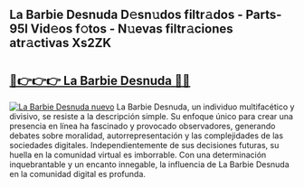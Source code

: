 ## La Barbie Desnuda D𝚎sn𝚞dos filtr𝚊dos - Parts-95l Vid𝚎os f𝚘tos - N𝚞evas filtr𝚊ciones atr𝚊ctivas Xs2ZK

# <h2><a href="http://mb9enz9.tromn.icu/?c=La+Barbie+Desnuda">🔗👉👉👉 La Barbie Desnuda 🔗🔗</a></h2>

[![La Barbie Desnuda nuevo](https://i.imgur.com/pEAQMta.gif)](http://mb9enz9.tromn.icu/?c=La+Barbie+Desnuda)
La Barbie Desnuda, un individuo multifacético y divisivo, se resiste a la descripción simple. Su enfoque único para crear una presencia en línea ha fascinado y provocado observadores, generando debates sobre moralidad, autorrepresentación y las complejidades de las sociedades digitales. Independientemente de sus decisiones futuras, su huella en la comunidad virtual es imborrable. Con una determinación inquebrantable y un encanto innegable, la influencia de La Barbie Desnuda en la comunidad digital es profunda.
